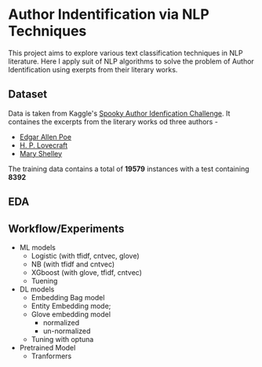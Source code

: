 # Author Indentification via NLP Techniques

This project aims to explore various text classification techniques in NLP literature. Here I apply suit of NLP algorithms to solve the problem of Author Identification using exerpts from their literary works. 

## Dataset

Data is taken from Kaggle's [Spooky Author Idenfication Challenge](https://www.kaggle.com/c/spooky-author-identification/). It containes the excerpts from the literary works od three authors - 
  - [Edgar Allen Poe](https://en.wikipedia.org/wiki/Edgar_Allan_Poe)
  - [H. P. Lovecraft](https://en.wikipedia.org/wiki/H._P._Lovecraft)
  - [Mary Shelley](https://en.wikipedia.org/wiki/Mary_Shelley)
 
The training data contains a total of **19579** instances with a test containing **8392**

## EDA

## Workflow/Experiments

- ML models
  - Logistic (with tfidf, cntvec, glove)
  - NB (with tfidf and cntvec)
  - XGboost (with glove, tfidf, cntvec)
  - Tuening
- DL models
  - Embedding Bag model
  - Entity Embedding mode;
  - Glove embedding model
    - normalized 
    - un-normalized 
  - Tuning with optuna
- Pretrained Model
  - Tranformers
